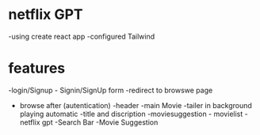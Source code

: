  # netflix GPT

 -using create react app
 -configured Tailwind


 # features

 -login/Signup
    - Signin/SignUp form
    -redirect to browswe page
- browse after (autentication)
     -header
     -main Movie
       -tailer in background playing automatic
       -title and  discription
       -moviesuggestion
          - movielist
-netflix gpt
  -Search Bar
  -Movie Suggestion
  